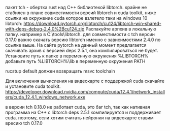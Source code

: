 пакет tch - обертка rust над С++ библиотекой libtorch.  крайне не стабилен в плане совместимости версий libtorch и cuda toolkit,
ниже ссылки на окружение cuda которое взлетело таки на windows 10
libtorch: 
https://download.pytorch.org/libtorch/cu124/libtorch-win-shared-with-deps-debug-2.4.0%2Bcu124.zip
Распакуйте арпхив в локальную папку. например в C:\\tools\libtorch. для совместимости с tch версии 0.17.0 важно скачать версию libtorch именно с зависимостями 2.4.0 по ссылке выше.
На сайте pytorch на данный момент предлагается скачивать архив с версией deps 2.5.1, она компилироваться не будет. 
Установите путь к папке в переменную окружения %LIBTORCH%
добавьте  путь %LIBTORCH%\lib в переменную окружения PATH

rucstup default должен возвращать msvc toolchain


Для включения вычисления на видеокарте с поддержкой cuda скачайте и установите cuda toolkit.
https://developer.download.nvidia.com/compute/cuda/12.4.1/network_installers/cuda_12.4.1_windows_network.exe

в версии tch 0.18.0 не работает cuda, это баг tch, так как нативная программа на C++ c libtorch deps 2.5.1 компилируется и поддерживает cuda.
поэтому, если хотим считать нейронки на видеокарте ставим вресию tch 0.17.0
